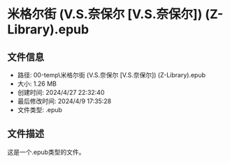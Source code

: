 ﻿# 米格尔街 (V.S.奈保尔 [V.S.奈保尔]) (Z-Library).epub

## 文件信息
- 路径: 00-temp\米格尔街 (V.S.奈保尔 [V.S.奈保尔]) (Z-Library).epub
- 大小: 1.26 MB
- 创建时间: 2024/4/27 22:32:40
- 最后修改时间: 2024/4/9 17:35:28
- 文件类型: .epub

## 文件描述
这是一个.epub类型的文件。

